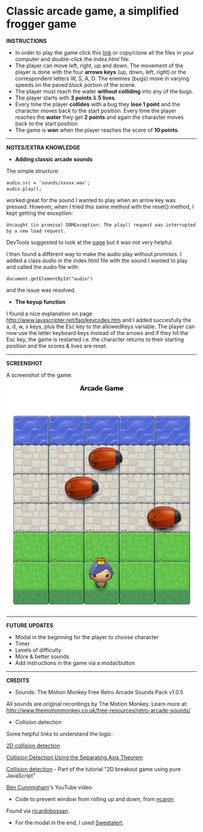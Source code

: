 Classic arcade game, a simplified frogger game
===============================


**INSTRUCTIONS**

- In order to play the game click this [link](https://dimikara.github.io/Arcade-Game/) or copy/clone all the files in your computer and double-click the *ìndex.html* file.
- The player can move left, right, up and down. The movement of the player is done with the four **arrows keys** (up, down, left, right) or the correspondent letters W, S, A, D. The enemies (bugs) move in varying speeds on the paved block portion of the scene.
- The player must reach the water **without colliding** into any of the bugs.
- The player starts with **3 points** & **5 lives**.
- Every time the player **collides** with a bug they **lose 1 point** and the character moves back to the start position. Every time the player reaches the **water** they get **2 points** and again the character moves back to the start position.
- The game  is **won** when the player reaches the score of **10 points**.


___

**NOTES/EXTRA KNOWLEDGE**

* **Adding classic arcade sounds**

The simple structure:

    audio.src = 'sounds/xxxxx.wav'; 
    audio.play();

worked great for the sound I wanted to play when an arrow key was pressed.
However, when I tried this same method with the reset() method, I kept getting the exception:

    Uncaught (in promise) DOMException: The play() request was interrupted by a new load request.

DevTools suggested to look at the [page](https://developers.google.com/web/updates/2017/06/play-request-was-interrupted) but it was not very helpful. 

I then found a different way to make the audio play without *promises*. I added a class *audio* in the index.html file with the sound I wanted to play and called the audio file with: 

    document.getElementById("audio")

and the issue was resolved.

* **The keyup function** 

I found a nice explanation on page http://www.javascripter.net/faq/keycodes.htm and I added succesfully the a, d, w, s keys, plus the Esc key to the allowedKeys variable. The player can now use the letter keyboard keys instead of the arrows and if they hit the Esc key, the game is restarted i.e. the character returns to their starting position and the scores & lives are reset.

___

**SCREENSHOT**

A screenshot of the game:

![Screenshot1](/images/Screenshot1.png "Instructions")


___

**FUTURE UPDATES**

- Modal in the beginning for the player to choose character
- Timer
- Levels of difficulty
- More & better sounds
- Add instructions in the game via a modal/button
___

**CREDITS**

- Sounds:
The Motion Monkey Free Retro Arcade Sounds Pack v1.0.5

All sounds are original recordings by The Motion Monkey.
Learn more at: http://www.themotionmonkey.co.uk/free-resources/retro-arcade-sounds/

- Collision detection

Some helpful links to understand the logic:

[2D collision detection](https://developer.mozilla.org/en-US/docs/Games/Techniques/2D_collision_detection)

[Collision Detection Using the Separating Axis Theorem](https://gamedevelopment.tutsplus.com/tutorials/collision-detection-using-the-separating-axis-theorem--gamedev-169)

[Collision detection](https://developer.mozilla.org/en-US/docs/Games/Tutorials/2D_Breakout_game_pure_JavaScript/Collision_detection) - Part of the tutorial "2D breakout game using pure JavaScript"

[Ben Cunnnigham](https://www.youtube.com/watch?v=7PHhRrjgTDA)'s YouTube video

- Code to prevent window from rolling up and down, from [ncaron](https://github.com/ncaron/frontend-nanodegree-arcade-game/blob/master/js/app.js)

Found via [ricardobossan](https://github.com/ricardobossan/arcade-game).

- For the modal in the end, I used [Sweetalert](https://sweetalert.js.org/guides/).